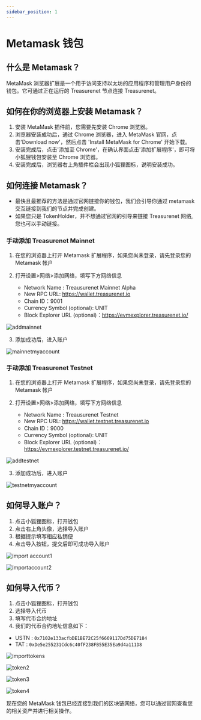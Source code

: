 ```yaml
---
sidebar_position: 1
---
```


# Metamask 钱包

## 什么是 Metamask？

MetaMask 浏览器扩展是一个用于访问支持以太坊的应用程序和管理用户身份的钱包。它可通过正在运行的 Treasurenet 节点连接 Treasurenet。

## 如何在你的浏览器上安装 Metamask？

1. 安装 MetaMask 插件前，您需要先安装 Chrome 浏览器。
2. 浏览器安装成功后，通过 Chrome 浏览器，进入 MetaMask 官网，点击'Download now'，然后点击 'Install MetaMask for Chrome' 开始下载。
3. 安装完成后，点击'添加至 Chrome'，在确认界面点击'添加扩展程序'，即可将小狐狸钱包安装至 Chrome 浏览器。
4. 安装完成后，浏览器右上角插件栏会出现小狐狸图标，说明安装成功。

## 如何连接 Metamask？

- 最快且最推荐的方法是通过官网链接你的钱包，我们会引导你通过 metamask 交互链接到我们的节点并完成创建。
- 如果您只是 TokenHolder，并不想通过官网的引导来链接 Treasurenet 网络, 您也可以手动链接。

### 手动添加 Treasurenet Mainnet

1. 在您的浏览器上打开 Metamask 扩展程序，如果您尚未登录，请先登录您的 Metamask 帐户
2. 打开设置>网络>添加网络，填写下方网络信息

   - Network Name : Treausurenet Mainnet Alpha
   - New RPC URL: https://wallet.treasurenet.io
   - Chain ID：9001
   - Currency Symbol (optional): UNIT
   - Block Explorer URL (optional)：https://evmexplorer.treasurenet.io/

![addmainnet](/img/docs/addmainnet.png)

3. 添加成功后，进入账户

![mainnetmyaccount](/img/docs/mainnetmyaccount.png)

### 手动添加 Treasurenet Testnet

1. 在您的浏览器上打开 Metamask 扩展程序，如果您尚未登录，请先登录您的 Metamask 帐户
2. 打开设置>网络>添加网络，填写下方网络信息

   - Network Name : Treausurenet Testnet
   - New RPC URL: https://wallet.testnet.treasurenet.io
   - Chain ID：9000
   - Currency Symbol (optional): UNIT
   - Block Explorer URL (optional)：https://evmexplorer.testnet.treasurenet.io/

![addtestnet](/img/docs/addtestnet.png)

3. 添加成功后，进入账户

![testnetmyaccount](/img/docs/testnetmyaccount.png)

## 如何导入账户？

1. 点击小狐狸图标，打开钱包
2. 点击右上角头像，选择导入账户
3. 根据提示填写相应私钥便
4. 点击导入按钮，提交后即可成功导入账户

![import account1](/img/docs/importaccount1.png)

![importaccount2](/img/docs/importaccount2.png)

## 如何导入代币？

1. 点击小狐狸图标，打开钱包
2. 选择导入代币
3. 填写代币合约地址
4. 我们的代币合约地址信息如下：

- USTN : `0x7102e133acfbDE1BE72C25f6669117Dd75DE7184`
- TAT : `0xDe5e255231Cdc6c40fF238FB55E35Ea9d4a111D8`

![importtokens](/img/docs/importtokens.png)

![token2](/img/docs/token2.png)

![token3](/img/docs/token3.png)

![token4](/img/docs/token4.png)

现在您的 MetaMask 钱包已经连接到我们的区块链网络，您可以通过官网查看您的相关资产并进行相关操作。
